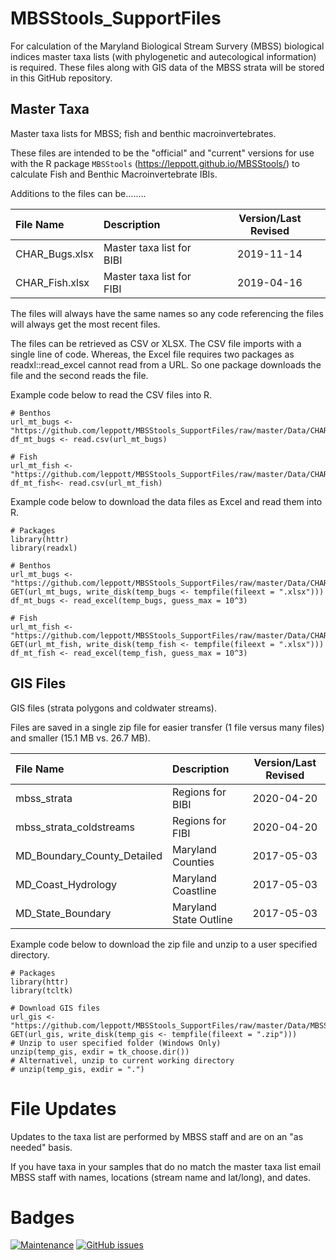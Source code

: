 # MBSStools_SupportFiles
For calculation of the Maryland Biological Stream Survery (MBSS) biological indices master taxa lists (with phylogenetic and autecological information) is required.  These files along with GIS data of the MBSS strata will be stored in this GitHub repository.

## Master Taxa
Master taxa lists for MBSS; fish and benthic macroinvertebrates.

These files are intended to be the "official" and "current" versions for use with the R package `MBSStools` (https://leppott.github.io/MBSStools/) to calculate Fish and Benthic Macroinvertebrate IBIs.

Additions to the files can be........


|File Name      |Description              | Version/Last Revised|
|:--------------|:------------------------|:-------------------:|
|CHAR_Bugs.xlsx |Master taxa list for BIBI|2019-11-14           |
|CHAR_Fish.xlsx |Master taxa list for FIBI|2019-04-16           |


The files will always have the same names so any code referencing the files will always get the most recent files.

The files can be retrieved as CSV or XLSX.  The CSV file imports with a single line of code.  Whereas, the Excel file requires two packages as readxl::read_excel cannot read from a URL.  So one package downloads the file and the second reads the file.

Example code below to read the CSV files into R.

```
# Benthos
url_mt_bugs <- "https://github.com/leppott/MBSStools_SupportFiles/raw/master/Data/CHAR_Bugs.csv"
df_mt_bugs <- read.csv(url_mt_bugs)

# Fish
url_mt_fish <- "https://github.com/leppott/MBSStools_SupportFiles/raw/master/Data/CHAR_Fish.csv"
df_mt_fish<- read.csv(url_mt_fish)
```

Example code below to download the data files as Excel and read them into R.

```
# Packages
library(httr)
library(readxl)

# Benthos
url_mt_bugs <- "https://github.com/leppott/MBSStools_SupportFiles/raw/master/Data/CHAR_Bugs.xlsx"
GET(url_mt_bugs, write_disk(temp_bugs <- tempfile(fileext = ".xlsx")))
df_mt_bugs <- read_excel(temp_bugs, guess_max = 10^3)

# Fish
url_mt_fish <- "https://github.com/leppott/MBSStools_SupportFiles/raw/master/Data/CHAR_Fish.xlsx"
GET(url_mt_fish, write_disk(temp_fish <- tempfile(fileext = ".xlsx")))
df_mt_fish <- read_excel(temp_fish, guess_max = 10^3)
```

## GIS Files
GIS files (strata polygons and coldwater streams).

Files are saved in a single zip file for easier transfer (1 file versus many files) and smaller (15.1 MB vs. 26.7 MB).


|File Name                  |Description           | Version/Last Revised|
|:--------------------------|:---------------------|:-------------------:|
|mbss_strata                |Regions for BIBI      |2020-04-20           |
|mbss_strata_coldstreams    |Regions for FIBI      |2020-04-20           |
|MD_Boundary_County_Detailed|Maryland Counties     |2017-05-03           |
|MD_Coast_Hydrology         |Maryland Coastline    |2017-05-03           |
|MD_State_Boundary          |Maryland State Outline|2017-05-03           |
    
Example code below to download the zip file and unzip to a user specified directory.

```
# Packages
library(httr)
library(tcltk)

# Download GIS files
url_gis <- "https://github.com/leppott/MBSStools_SupportFiles/raw/master/Data/MBSS_GIS.zip"
GET(url_gis, write_disk(temp_gis <- tempfile(fileext = ".zip")))
# Unzip to user specified folder (Windows Only)
unzip(temp_gis, exdir = tk_choose.dir())
# Alternativel, unzip to current working directory
# unzip(temp_gis, exdir = ".")
```

# File Updates
Updates to the taxa list are performed by MBSS staff and are on an "as needed" basis.

If you have taxa in your samples that do no match the master taxa list email MBSS staff with names, locations (stream name and lat/long), and dates.

# Badges
[![Maintenance](https://img.shields.io/badge/Maintained%3F-yes-green.svg)](https://GitHub.com/leppott/MBSS_MasterTaxa/graphs/commit-activity)
[![GitHub issues](https://img.shields.io/github/issues/leppott/MBSS_MasterTaxa.svg)](https://GitHub.com/leppott/MBSS_MasterTaxa/issues/)
